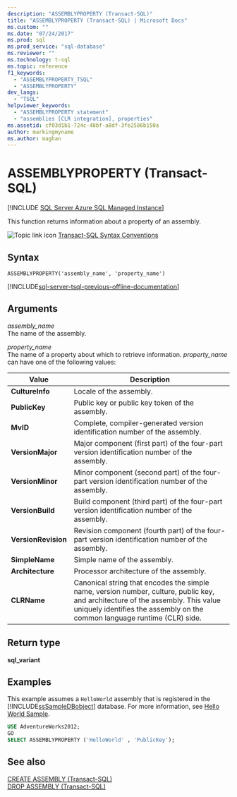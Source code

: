 ```yaml
---
description: "ASSEMBLYPROPERTY (Transact-SQL)"
title: "ASSEMBLYPROPERTY (Transact-SQL) | Microsoft Docs"
ms.custom: ""
ms.date: "07/24/2017"
ms.prod: sql
ms.prod_service: "sql-database"
ms.reviewer: ""
ms.technology: t-sql
ms.topic: reference
f1_keywords: 
  - "ASSEMBLYPROPERTY_TSQL"
  - "ASSEMBLYPROPERTY"
dev_langs: 
  - "TSQL"
helpviewer_keywords: 
  - "ASSEMBLYPROPERTY statement"
  - "assemblies [CLR integration], properties"
ms.assetid: cf03d1b1-724c-48bf-a8df-3fe2586b150a
author: markingmyname
ms.author: maghan
---
```

# ASSEMBLYPROPERTY (Transact-SQL)
[!INCLUDE [SQL Server Azure SQL Managed Instance](../../includes/applies-to-version/sql-asdbmi.md)]

This function returns information about a property of an assembly.
  
![Topic link icon](../../database-engine/configure-windows/media/topic-link.gif "Topic link icon") [Transact-SQL Syntax Conventions](../../t-sql/language-elements/transact-sql-syntax-conventions-transact-sql.md)
  
## Syntax  
  
```syntaxsql
ASSEMBLYPROPERTY('assembly_name', 'property_name')  
```  
  
[!INCLUDE[sql-server-tsql-previous-offline-documentation](../../includes/sql-server-tsql-previous-offline-documentation.md)]

## Arguments
*assembly_name*  
The name of the assembly.
  
*property_name*  
The name of a property about which to retrieve information. *property_name* can have one of the following values:
  
|Value|Description|  
|---|---|
|**CultureInfo**|Locale of the assembly.|  
|**PublicKey**|Public key or public key token of the assembly.|  
|**MvID**|Complete, compiler-generated version identification number of the assembly.|  
|**VersionMajor**|Major component (first part) of the four-part version identification number of the assembly.|  
|**VersionMinor**|Minor component (second part) of the four-part version identification number of the assembly.|  
|**VersionBuild**|Build component (third part) of the four-part version identification number of the assembly.|  
|**VersionRevision**|Revision component (fourth part) of the four-part version identification number of the assembly.|  
|**SimpleName**|Simple name of the assembly.|  
|**Architecture**|Processor architecture of the assembly.|  
|**CLRName**|Canonical string that encodes the simple name, version number, culture, public key, and architecture of the assembly. This value uniquely identifies the assembly on the common language runtime (CLR) side.|  
  
## Return type
**sql_variant**
  
## Examples  
This example assumes a `HelloWorld` assembly that is registered in the [!INCLUDE[ssSampleDBobject](../../includes/sssampledbobject-md.md)] database. For more information, see [Hello World Sample](/previous-versions/sql/sql-server-2016/ff878250(v=sql.130)).
  
```sql
USE AdventureWorks2012;  
GO  
SELECT ASSEMBLYPROPERTY ('HelloWorld' , 'PublicKey');  
```  
  
## See also
[CREATE ASSEMBLY &#40;Transact-SQL&#41;](../../t-sql/statements/create-assembly-transact-sql.md)  
[DROP ASSEMBLY &#40;Transact-SQL&#41;](../../t-sql/statements/drop-assembly-transact-sql.md)
  
